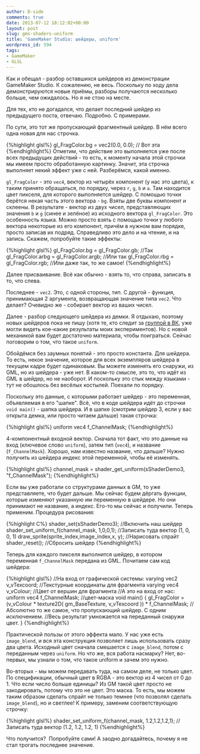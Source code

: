 ```yaml
---
author: D-side
comments: true
date: 2013-07-12 18:12:02+00:00
layout: post
slug: gms-shaders-uniform
title: 'GameMaker Studio: шейдеры, uniform'
wordpress_id: 594
tags:
- GameMaker
- GLSL
---
```


Как и обещал - разбор оставшихся шейдеров из демонстрации GameMaker Studio. К сожалению, не весь. Поскольку по ходу дела демонстрируются новые приёмы, разборы получаются несколько больше, чем ожидалось. Но я не стою на месте.

Для тех, кто не догадался, что делает последний шейдер из предыдущего поста, отвечаю. Подробно. С примерами.

По сути, это тот же пропускающий фрагментный шейдер. В нём всего одна новая для нас строчка.

{%highlight glsl%}
gl_FragColor.bg = vec2(0.0, 0.0);   // Вот эта
{%endhighlight%}
Отметим, что действие это выполняется уже после всех предыдущих действий - то есть, к моменту начала этой строчки мы имеем просто обработанную картинку. Значит, эта строчка выполняет некий эффект уже с ней. Разберёмся, какой именно.

`gl_FragColor` - это `vec4`, вектор из четырёх компонент (у нас это цвета), к таким принято обращаться, по порядку, через `r`, `g`, `b` и `a`. Там находится цвет пикселя, для которого выполняется шейдер. С помощью точки берётся некая часть этого вектора - `bg`. Взяты две буквы компонент и склеены. В результате - вектор из двух чисел, представляющих значения `b` и `g` (синее и зелёное) из исходного вектора `gl_FragColor`. Это особенность языка. Можно просто взять с помощью точки у любого вектора некоторые из его компонент, причём в нужном вам порядке, просто записав их подряд. Справедливо это дело и на чтение, и на запись. Скажем, попробуйте такие эффекты:

{%highlight glsl%}
gl_FragColor.bg = gl_FragColor.gb; //Так
gl_FragColor.arbg = gl_FragColor.argb; //Или так
gl_FragColor.rbg = gl_FragColor.rgb; //Или даже так, то же самое!
{%endhighlight%}

Далее присваивание. Всё как обычно - взять то, что справа, записать в то, что слева.

Последнее - `vec2`. Это, с одной стороны, тип. С другой - функция, принимающая 2 аргумента, возвращающая значение типа `vec2`. Что делает? Очевидно же - собирает вектор из ваших чисел.

Далее - разбор следующего шейдера из демки. Я отдыхаю, поэтому новых шейдеров пока не пишу (хотя те, кто следит за [группой в ВК](https://vk.com/s.d.side), уже могли видеть кое-какие результаты моих экспериментов). Но с новой механикой вам будет достаточно материала, чтобы поиграться. Сейчас поговорим о том, что такое `uniform`.

Обойдёмся без заумных понятий - это просто константа. Для шейдера. То есть, некое значение, которое для всех экземпляров шейдера в текущем кадре будет одинаковым. Вы можете изменять его снаружи, из GML, но из шейдера - уже нет. В каком-то смысле, это то, что идёт из GML в шейдер, но не наоборот. И поскольку это стык между языками - тут не обошлось без весёлых костылей. Поехали по порядку.

Поскольку это данные, с которыми работает шейдер - это переменная, объявляемая в его "шапке". Всё, что в коде шейдера идёт до строчки `void main()` - шапка шейдера. И в шапке (смотрим шейдер 3, если у вас открыта демка, или просто читаем дальше) такая строчка:

{%highlight glsl%}
uniform vec4 f_ChannelMask;
{%endhighlight%}

4-компонентный входной вектор. Сначала тот факт, что это данные на вход (ключевое слово `uniform`), затем тип (`vec4`), и название (`f_ChannelMask`). Хорошо, нам известно название, что дальше? Нужно получить из шейдера индекс этой переменной, чтобы её изменять.

{%highlight glsl%}
channel_mask = shader_get_uniform(sShaderDemo3, "f_ChannelMask");
{%endhighlight%}

Если вы уже работали со структурами данных в GM, то уже представляете, что будет дальше. Мы сейчас будем дёргать функции, которые изменяют указанную им переменную в шейдере. Но они принимают не название, а индекс. Его-то мы сейчас и получили. Теперь применим. Процедура рисования:



{%highlight C%}
shader_set(sShaderDemo3); //Включить наш шейдер
shader_set_uniform_f(channel_mask, 1,0,0,1); //Записать туда вектор (1, 0, 0, 1)
draw_sprite(sprite_index,image_index,x, y); //Нарисовать спрайт
shader_reset(); //Сбросить шейдер
{%endhighlight%}



Теперь для каждого пикселя выполнится шейдер, в котором переменная `f_ChannelMask` передана из GML. Почитаем сам код шейдера:

{%highlight glsl%}
//На вход от графической системы:
varying vec2 v_vTexcoord; //Текстурные координаты для фрагмента
varying vec4 v_vColour; //Цвет от вершин для фрагмента
//А это на вход от нас:
uniform vec4 f_ChannelMask; //цвет-маска
void main()
{
    gl_FragColor = (v_vColour * texture2D( gm_BaseTexture, v_vTexcoord )) * f_ChannelMask;
    //Абсолютно то же самое, что пропускающий шейдер. С одним исключением.
    //Весь результат умножается на переданный снаружи цвет.
}
{%endhighlight%}

Практической пользы от этого эффекта мало. У нас уже есть `image_blend`, и вся эта конструкция позволяет лишь использовать сразу два цвета. Исходный цвет сначала смешается с `image_blend`, потом с переданным через `uniform`. Но что же, вся работа насмарку? Нет, во-первых, мы узнали о том, что такое uniform и зачем это нужно.

Во-вторых - мы можем передавать туда, на самом деле, не только цвет. По спецификации, обычный цвет в RGBA - это вектор из 4 чисел от 0 до 1. Что если число больше единицы? Из GM такой цвет просто не закодировать, потому что это не цвет. Это маска. То есть, мы можем таким образом сделать спрайт не только темнее (что позволял сделать `image_blend`), но и светлее! К примеру, заменим соответствующую строчку:

{%highlight glsl%}
shader_set_uniform_f(channel_mask, 1.2,1.2,1.2,1); //Записать туда вектор (1.2, 1.2, 1.2, 1)
{%endhighlight%}

Что получится?  Попробуйте сами! А заодно догадайтесь, почему я не стал трогать последнее значение.
